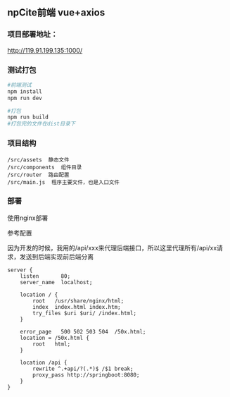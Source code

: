 ## 

## 

## 

## npCite前端 vue+axios

### 项目部署地址：

http://119.91.199.135:1000/



### 测试打包

``` bash
#前端测试
npm install
npm run dev

#打包
npm run build
#打包完的文件在dist目录下
```



### 项目结构

```
/src/assets  静态文件
/src/components  组件目录
/src/router  路由配置
/src/main.js  程序主要文件，也是入口文件
```



### 部署

使用nginx部署

参考配置

因为开发的时候，我用的/api/xxx来代理后端接口，所以这里代理所有/api/xx请求，发送到后端实现前后端分离

```
server {
    listen       80;
    server_name  localhost;

    location / {
        root   /usr/share/nginx/html;
        index  index.html index.htm;
        try_files $uri $uri/ /index.html;
    }

    error_page   500 502 503 504  /50x.html;
    location = /50x.html {
        root   html;
    }

    location /api {
        rewrite ^.+api/?(.*)$ /$1 break;
        proxy_pass http://springboot:8080;
    }
}

```



